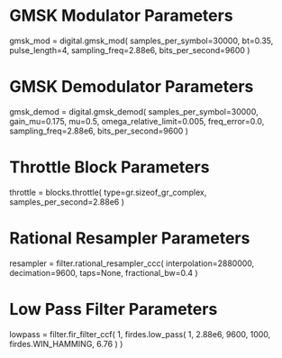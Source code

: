 # GMSK Modulator Parameters
gmsk_mod = digital.gmsk_mod(
    samples_per_symbol=30000,
    bt=0.35,
    pulse_length=4,
    sampling_freq=2.88e6,
    bits_per_second=9600
)

# GMSK Demodulator Parameters
gmsk_demod = digital.gmsk_demod(
    samples_per_symbol=30000,
    gain_mu=0.175,
    mu=0.5,
    omega_relative_limit=0.005,
    freq_error=0.0,
    sampling_freq=2.88e6,
    bits_per_second=9600
)

# Throttle Block Parameters
throttle = blocks.throttle(
    type=gr.sizeof_gr_complex,
    samples_per_second=2.88e6
)

# Rational Resampler Parameters
resampler = filter.rational_resampler_ccc(
    interpolation=2880000,
    decimation=9600,
    taps=None,
    fractional_bw=0.4
)

# Low Pass Filter Parameters
lowpass = filter.fir_filter_ccf(
    1,
    firdes.low_pass(
        1,
        2.88e6,
        9600,
        1000,
        firdes.WIN_HAMMING,
        6.76
    )
)
